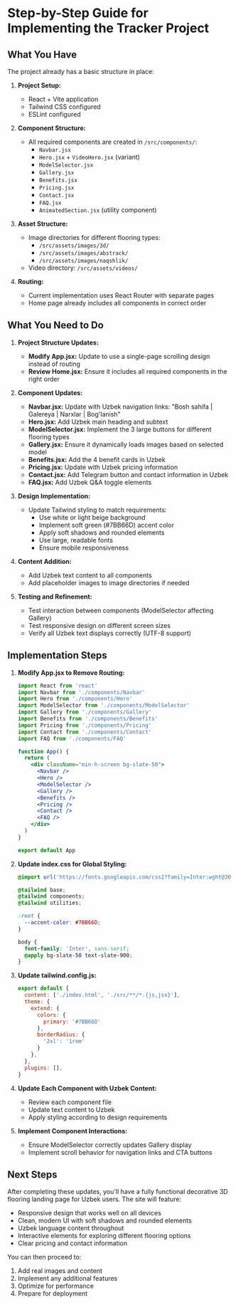 # Step-by-Step Guide for Implementing the Tracker Project

## What You Have

The project already has a basic structure in place:

1. **Project Setup:**
   - React + Vite application
   - Tailwind CSS configured
   - ESLint configured

2. **Component Structure:**
   - All required components are created in `/src/components/`:
     - `Navbar.jsx`
     - `Hero.jsx` + `VideoHero.jsx` (variant)
     - `ModelSelector.jsx`
     - `Gallery.jsx`
     - `Benefits.jsx`
     - `Pricing.jsx`
     - `Contact.jsx`
     - `FAQ.jsx`
     - `AnimatedSection.jsx` (utility component)

3. **Asset Structure:**
   - Image directories for different flooring types:
     - `/src/assets/images/3d/`
     - `/src/assets/images/abstrack/`
     - `/src/assets/images/naqshlik/`
   - Video directory: `/src/assets/videos/`

4. **Routing:**
   - Current implementation uses React Router with separate pages
   - Home page already includes all components in correct order

## What You Need to Do

1. **Project Structure Updates:**
   - **Modify App.jsx:** Update to use a single-page scrolling design instead of routing
   - **Review Home.jsx:** Ensure it includes all required components in the right order

2. **Component Updates:**
   - **Navbar.jsx:** Update with Uzbek navigation links: "Bosh sahifa | Galereya | Narxlar | Bog'lanish"
   - **Hero.jsx:** Add Uzbek main heading and subtext
   - **ModelSelector.jsx:** Implement the 3 large buttons for different flooring types
   - **Gallery.jsx:** Ensure it dynamically loads images based on selected model
   - **Benefits.jsx:** Add the 4 benefit cards in Uzbek
   - **Pricing.jsx:** Update with Uzbek pricing information
   - **Contact.jsx:** Add Telegram button and contact information in Uzbek
   - **FAQ.jsx:** Add Uzbek Q&A toggle elements

3. **Design Implementation:**
   - Update Tailwind styling to match requirements:
     - Use white or light beige background
     - Implement soft green (#7BB66D) accent color
     - Apply soft shadows and rounded elements
     - Use large, readable fonts
     - Ensure mobile responsiveness

4. **Content Addition:**
   - Add Uzbek text content to all components
   - Add placeholder images to image directories if needed

5. **Testing and Refinement:**
   - Test interaction between components (ModelSelector affecting Gallery)
   - Test responsive design on different screen sizes
   - Verify all Uzbek text displays correctly (UTF-8 support)

## Implementation Steps

1. **Modify App.jsx to Remove Routing:**
   ```jsx
   import React from 'react'
   import Navbar from './components/Navbar'
   import Hero from './components/Hero'
   import ModelSelector from './components/ModelSelector'
   import Gallery from './components/Gallery'
   import Benefits from './components/Benefits'
   import Pricing from './components/Pricing'
   import Contact from './components/Contact'
   import FAQ from './components/FAQ'

   function App() {
     return (
       <div className="min-h-screen bg-slate-50">
         <Navbar />
         <Hero />
         <ModelSelector />
         <Gallery />
         <Benefits />
         <Pricing />
         <Contact />
         <FAQ />
       </div>
     )
   }

   export default App
   ```

2. **Update index.css for Global Styling:**
   ```css
   @import url('https://fonts.googleapis.com/css2?family=Inter:wght@300;400;500;600;700&display=swap');

   @tailwind base;
   @tailwind components;
   @tailwind utilities;

   :root {
     --accent-color: #7BB66D;
   }

   body {
     font-family: 'Inter', sans-serif;
     @apply bg-slate-50 text-slate-900;
   }
   ```

3. **Update tailwind.config.js:**
   ```js
   export default {
     content: ['./index.html', './src/**/*.{js,jsx}'],
     theme: {
       extend: {
         colors: {
           primary: '#7BB66D'
         },
         borderRadius: {
           '2xl': '1rem'
         }
       },
     },
     plugins: [],
   }
   ```

4. **Update Each Component with Uzbek Content:**
   - Review each component file
   - Update text content to Uzbek
   - Apply styling according to design requirements

5. **Implement Component Interactions:**
   - Ensure ModelSelector correctly updates Gallery display
   - Implement scroll behavior for navigation links and CTA buttons

## Next Steps

After completing these updates, you'll have a fully functional decorative 3D flooring landing page for Uzbek users. The site will feature:

- Responsive design that works well on all devices
- Clean, modern UI with soft shadows and rounded elements
- Uzbek language content throughout
- Interactive elements for exploring different flooring options
- Clear pricing and contact information

You can then proceed to:
1. Add real images and content
2. Implement any additional features
3. Optimize for performance
4. Prepare for deployment 